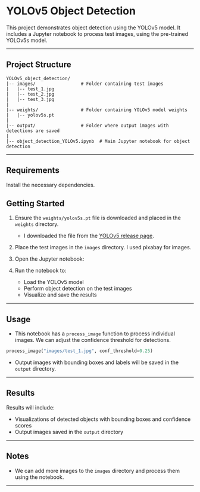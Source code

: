 # YOLOv5 Object Detection

This project demonstrates object detection using the YOLOv5 model. It includes a Jupyter notebook to process test images, using the pre-trained YOLOv5s model.

---

## Project Structure

```
YOLOv5_object_detection/
|-- images/                 # Folder containing test images
|   |-- test_1.jpg
|   |-- test_2.jpg
|   |-- test_3.jpg
|
|-- weights/                # Folder containing YOLOv5 model weights
|   |-- yolov5s.pt
|
|-- output/                 # Folder where output images with detections are saved
|
|-- object_detection_YOLOv5.ipynb  # Main Jupyter notebook for object detection
```

---

## Requirements

Install the necessary dependencies.


## Getting Started

1. Ensure the `weights/yolov5s.pt` file is downloaded and placed in the `weights` directory.

   - I downloaded the file from the [YOLOv5 release page](https://github.com/ultralytics/yolov5/releases).

2. Place the test images in the `images` directory. I used pixabay for images.

3. Open the Jupyter notebook:

4. Run the notebook to:
   - Load the YOLOv5 model
   - Perform object detection on the test images
   - Visualize and save the results

---

## Usage

- This notebook has a `process_image` function to process individual images. We can adjust the confidence threshold for detections.

```python
process_image("images/test_1.jpg", conf_threshold=0.25)
```

- Output images with bounding boxes and labels will be saved in the `output` directory.

---

## Results

Results will include:

- Visualizations of detected objects with bounding boxes and confidence scores
- Output images saved in the `output` directory

---

## Notes

- We can add more images to the `images` directory and process them using the notebook.

---


